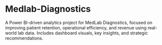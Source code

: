 # Medlab-Diagnostics
A Power BI-driven analytics project for MedLab Diagnostics, focused on improving patient retention, operational efficiency, and revenue using real-world lab data. Includes dashboard visuals, key insights, and strategic recommendations.
